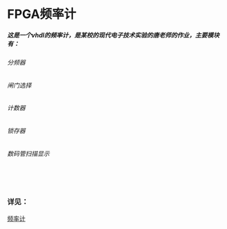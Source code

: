 # FPGA频率计

##### 这是一个vhdl的频率计，是某校的现代电子技术实验的唐老师的作业，主要模块有：
###### 分频器
###### 闸门选择
###### 计数器
###### 锁存器
###### 数码管扫描显示
<br><br/>

### 详见：
[频率计](./频率计.pdf)


